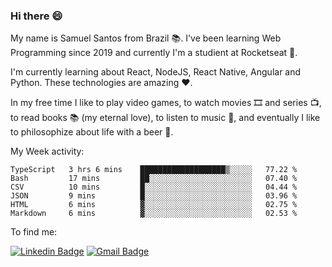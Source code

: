 ### Hi there 😄

My name is Samuel Santos from Brazil 📚. I've been learning Web Programming since 2019 and currently I'm a studient at Rocketseat 💬.

I'm currently learning about React, NodeJS, React Native, Angular and Python. These technologies are amazing ❤️.

In my free time I like to play video games, to watch movies 🎞️ and series 📺, to read books 📚 (my eternal love), to listen to music 🎵, and eventually I like to philosophize about life with a beer 🍺.


My Week activity: 

<!--START_SECTION:waka-->

```text
TypeScript   3 hrs 6 mins    ███████████████████▒░░░░░   77.22 %
Bash         17 mins         ██░░░░░░░░░░░░░░░░░░░░░░░   07.40 %
CSV          10 mins         █░░░░░░░░░░░░░░░░░░░░░░░░   04.44 %
JSON         9 mins          █░░░░░░░░░░░░░░░░░░░░░░░░   03.96 %
HTML         6 mins          ▓░░░░░░░░░░░░░░░░░░░░░░░░   02.75 %
Markdown     6 mins          ▓░░░░░░░░░░░░░░░░░░░░░░░░   02.53 %
```

<!--END_SECTION:waka-->

To find me:

[![Linkedin Badge](https://img.shields.io/badge/-LinkedIn-blue?style=flat-square&logo=Linkedin&logoColor=white&link=https://https://www.linkedin.com/in/samuel-santos-036375174/)](https://www.linkedin.com/in/samuel-santos-036375174/)
[![Gmail Badge](https://img.shields.io/badge/-samuellima280499@gmail.com-c14438?style=flat-square&logo=Gmail&logoColor=white&link=mailto:samuellima280499@gmail.com)](mailto:samuellima280499@gmail.com)




<!--
**samuelLimaSantos/samuelLimaSantos** is a ✨ _special_ ✨ repository because its `README.md` (this file) appears on your GitHub profile.

Here are some ideas to get you started:

- 🔭 I’m currently working on ...
- 🌱 I’m currently learning ...
- 👯 I’m looking to collaborate on ...
- 📚 I’m looking for help with ...
- 💬 Ask me about ...
- 📫 How to reach me: ...
- 😄 Pronouns: ...
- ⚡ Fun fact: ...
-->
